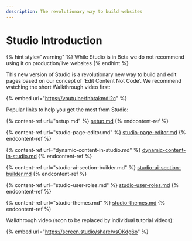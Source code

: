 ```yaml
---
description: The revolutionary way to build websites
---
```


# Studio Introduction

{% hint style="warning" %}
While Studio is in Beta we do not recommend using it on production/live websites
{% endhint %}

This new version of Studio is a revolutionary new way to build and edit pages based on our concept of 'Edit Content Not Code'. We recommend watching the short Walkthrough video first:

{% embed url="https://youtu.be/fnbtakmdI2c" %}

Popular links to help you get the most from Studio:

{% content-ref url="setup.md" %}
[setup.md](setup.md)
{% endcontent-ref %}

{% content-ref url="studio-page-editor.md" %}
[studio-page-editor.md](studio-page-editor.md)
{% endcontent-ref %}

{% content-ref url="dynamic-content-in-studio.md" %}
[dynamic-content-in-studio.md](dynamic-content-in-studio.md)
{% endcontent-ref %}

{% content-ref url="studio-ai-section-builder.md" %}
[studio-ai-section-builder.md](studio-ai-section-builder.md)
{% endcontent-ref %}

{% content-ref url="studio-user-roles.md" %}
[studio-user-roles.md](studio-user-roles.md)
{% endcontent-ref %}

{% content-ref url="studio-themes.md" %}
[studio-themes.md](studio-themes.md)
{% endcontent-ref %}

Walkthrough video (soon to be replaced by individual tutorial videos):

{% embed url="https://screen.studio/share/vsOKdg6o" %}
